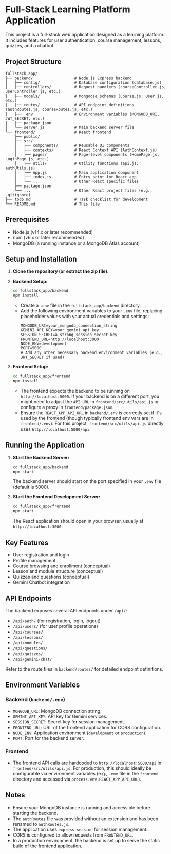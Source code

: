 # Full-Stack Learning Platform Application

This project is a full-stack web application designed as a learning platform. It includes features for user authentication, course management, lessons, quizzes, and a chatbot.

## Project Structure

```
fullstack_app/
├── backend/                  # Node.js Express backend
│   ├── config/               # Database configuration (database.js)
│   ├── controllers/          # Request handlers (courseController.js, userController.js, etc.)
│   ├── models/               # Mongoose schemas (Course.js, User.js, etc.)
│   ├── routes/               # API endpoint definitions (authRoutes.js, courseRoutes.js, etc.)
│   ├── .env                  # Environment variables (MONGODB_URI, JWT_SECRET, etc.)
│   ├── package.json
│   └── server.js             # Main backend server file
└── frontend/                 # React frontend
    ├── public/
    ├── src/
    │   ├── components/       # Reusable UI components
    │   ├── contexts/         # React Context API (AuthContext.js)
    │   ├── pages/            # Page-level components (HomePage.js, LoginPage.js, etc.)
    │   ├── utils/            # Utility functions (api.js, authUtils.js)
    │   ├── App.js            # Main application component
    │   ├── index.js          # Entry point for React app
    │   └── ...               # Other React specific files
    ├── package.json
    └── ...                   # Other React project files (e.g., .gitignore)
├── todo.md                   # Task checklist for development
└── README.md                 # This file
```

## Prerequisites

- Node.js (v14.x or later recommended)
- npm (v6.x or later recommended)
- MongoDB (a running instance or a MongoDB Atlas account)

## Setup and Installation

1.  **Clone the repository (or extract the zip file).**

2.  **Backend Setup:**
    ```bash
    cd fullstack_app/backend
    npm install
    ```
    - Create a `.env` file in the `fullstack_app/backend` directory.
    - Add the following environment variables to your `.env` file, replacing placeholder values with your actual credentials and settings:
      ```env
      MONGODB_URI=your_mongodb_connection_string
      GEMINI_API_KEY=your_gemini_api_key
      SESSION_SECRET=a_strong_session_secret_key
      FRONTEND_URL=http://localhost:3000
      NODE_ENV=development
      PORT=5000
      # Add any other necessary backend environment variables (e.g., JWT_SECRET if used)
      ```

3.  **Frontend Setup:**
    ```bash
    cd fullstack_app/frontend
    npm install
    ```
    - The frontend expects the backend to be running on `http://localhost:5000`. If your backend is on a different port, you might need to adjust the `API_URL` in `frontend/src/utils/api.js` or configure a proxy in `frontend/package.json`.
    - Ensure the `REACT_APP_API_URL` in `backend/.env` is correctly set if it's used by the frontend (though typically frontend env vars are in `frontend/.env`). For this project, `frontend/src/utils/api.js` directly uses `http://localhost:5000/api`.

## Running the Application

1.  **Start the Backend Server:**
    ```bash
    cd fullstack_app/backend
    npm start
    ```
    The backend server should start on the port specified in your `.env` file (default is 5000).

2.  **Start the Frontend Development Server:**
    ```bash
    cd fullstack_app/frontend
    npm start
    ```
    The React application should open in your browser, usually at `http://localhost:3000`.

## Key Features

- User registration and login
- Profile management
- Course browsing and enrollment (conceptual)
- Lesson and module structure (conceptual)
- Quizzes and questions (conceptual)
- Gemini Chatbot integration

## API Endpoints

The backend exposes several API endpoints under `/api/`:
- `/api/auth/` (for registration, login, logout)
- `/api/users/` (for user profile operations)
- `/api/courses/`
- `/api/lessons/`
- `/api/modules/`
- `/api/questions/`
- `/api/quizzes/`
- `/api/gemini-chat/`

Refer to the route files in `backend/routes/` for detailed endpoint definitions.

## Environment Variables

### Backend (`backend/.env`)
- `MONGODB_URI`: MongoDB connection string.
- `GEMINI_API_KEY`: API key for Gemini services.
- `SESSION_SECRET`: Secret key for session management.
- `FRONTEND_URL`: URL of the frontend application for CORS configuration.
- `NODE_ENV`: Application environment (`development` or `production`).
- `PORT`: Port for the backend server.

### Frontend
- The frontend API calls are hardcoded to `http://localhost:5000/api` in `frontend/src/utils/api.js`. For production, this should ideally be configurable via environment variables (e.g., `.env` file in the `frontend` directory and accessed via `process.env.REACT_APP_API_URL`).

## Notes

- Ensure your MongoDB instance is running and accessible before starting the backend.
- The `authRoutes` file was provided without an extension and has been renamed to `authRoutes.js`.
- The application uses `express-session` for session management.
- CORS is configured to allow requests from `FRONTEND_URL`.
- In a production environment, the backend is set up to serve the static build of the frontend application.

